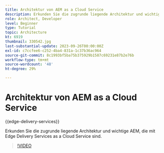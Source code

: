 ```yaml
---
title: Architektur von AEM as a Cloud Service
description: Erkunden Sie die zugrunde liegende Architektur und wichtige AEM, die mit Edge Delivery Services as a Cloud Service sind.
role: Architect, Developer
level: Beginner
type: Tutorial
topic: Architecture
kt: 6919
thumbnail: 330542.jpg
last-substantial-update: 2023-09-26T00:00:00Z
exl-id: c7ccfee6-c252-4ba4-831a-1c37b36ac964
source-git-commit: 8c1993bf5ba75b375929b1587c69231e87b2e76b
workflow-type: tm+mt
source-wordcount: '48'
ht-degree: 29%

---
```


# Architektur von AEM as a Cloud Service

{{edge-delivery-services}}

Erkunden Sie die zugrunde liegende Architektur und wichtige AEM, die mit Edge Delivery Services as a Cloud Service sind.

>[!VIDEO](https://video.tv.adobe.com/v/330542?quality=12&learn=on)
